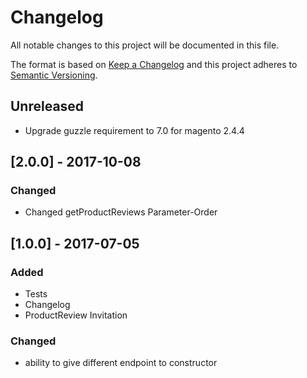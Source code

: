 # Changelog
All notable changes to this project will be documented in this file.

The format is based on [Keep a Changelog](http://keepachangelog.com/en/1.0.0/)
and this project adheres to [Semantic Versioning](http://semver.org/spec/v2.0.0.html).

## Unreleased 
- Upgrade guzzle requirement to 7.0 for magento 2.4.4

## [2.0.0] - 2017-10-08
### Changed
- Changed getProductReviews Parameter-Order

## [1.0.0] - 2017-07-05
### Added
- Tests
- Changelog
- ProductReview Invitation

### Changed
- ability to give different endpoint to constructor
